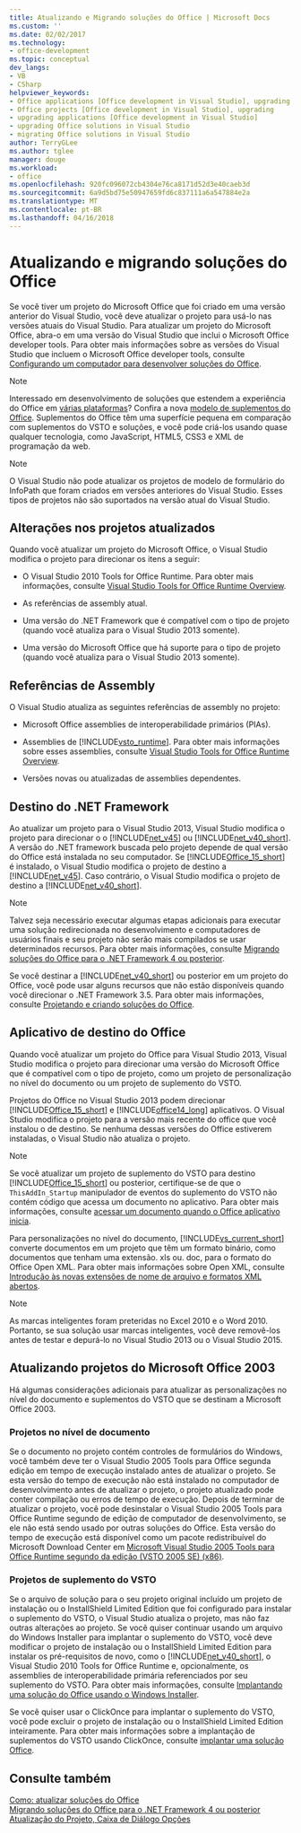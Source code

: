 ```yaml
---
title: Atualizando e Migrando soluções do Office | Microsoft Docs
ms.custom: ''
ms.date: 02/02/2017
ms.technology:
- office-development
ms.topic: conceptual
dev_langs:
- VB
- CSharp
helpviewer_keywords:
- Office applications [Office development in Visual Studio], upgrading
- Office projects [Office development in Visual Studio], upgrading
- upgrading applications [Office development in Visual Studio]
- upgrading Office solutions in Visual Studio
- migrating Office solutions in Visual Studio
author: TerryGLee
ms.author: tglee
manager: douge
ms.workload:
- office
ms.openlocfilehash: 920fc096072cb4304e76ca8171d52d3e40caeb3d
ms.sourcegitcommit: 6a9d5bd75e50947659fd6c837111a6a547884e2a
ms.translationtype: MT
ms.contentlocale: pt-BR
ms.lasthandoff: 04/16/2018
---
```

# <a name="upgrading-and-migrating-office-solutions"></a>Atualizando e migrando soluções do Office
  Se você tiver um projeto do Microsoft Office que foi criado em uma versão anterior do Visual Studio, você deve atualizar o projeto para usá-lo nas versões atuais do Visual Studio. Para atualizar um projeto do Microsoft Office, abra-o em uma versão do Visual Studio que inclui o Microsoft Office developer tools. Para obter mais informações sobre as versões do Visual Studio que incluem o Microsoft Office developer tools, consulte [Configurando um computador para desenvolver soluções do Office](../vsto/configuring-a-computer-to-develop-office-solutions.md).  
  
> [!NOTE]  
>  Interessado em desenvolvimento de soluções que estendem a experiência do Office em [várias plataformas](https://dev.office.com/add-in-availability)? Confira a nova [modelo de suplementos do Office](https://dev.office.com/docs/add-ins/overview/office-add-ins). Suplementos do Office têm uma superfície pequena em comparação com suplementos do VSTO e soluções, e você pode criá-los usando quase qualquer tecnologia, como JavaScript, HTML5, CSS3 e XML de programação da web.  
  
> [!NOTE]  
>  O Visual Studio não pode atualizar os projetos de modelo de formulário do InfoPath que foram criados em versões anteriores do Visual Studio. Esses tipos de projetos não são suportados na versão atual do Visual Studio.  
  
## <a name="changes-to-upgraded-projects"></a>Alterações nos projetos atualizados  
 Quando você atualizar um projeto do Microsoft Office, o Visual Studio modifica o projeto para direcionar os itens a seguir:  
  
-   O Visual Studio 2010 Tools for Office Runtime. Para obter mais informações, consulte [Visual Studio Tools for Office Runtime Overview](../vsto/visual-studio-tools-for-office-runtime-overview.md).  
  
-   As referências de assembly atual.  
  
-   Uma versão do .NET Framework que é compatível com o tipo de projeto (quando você atualiza para o Visual Studio 2013 somente).  
  
-   Uma versão do Microsoft Office que há suporte para o tipo de projeto (quando você atualiza para o Visual Studio 2013 somente).  
  
## <a name="assembly-references"></a>Referências de Assembly  
 O Visual Studio atualiza as seguintes referências de assembly no projeto:  
  
-   Microsoft Office assemblies de interoperabilidade primários (PIAs).  
  
-   Assemblies de [!INCLUDE[vsto_runtime](../vsto/includes/vsto-runtime-md.md)]. Para obter mais informações sobre esses assemblies, consulte [Visual Studio Tools for Office Runtime Overview](../vsto/visual-studio-tools-for-office-runtime-overview.md).  
  
-   Versões novas ou atualizadas de assemblies dependentes.  
  
## <a name="targeted-net-framework"></a>Destino do .NET Framework  
 Ao atualizar um projeto para o Visual Studio 2013, Visual Studio modifica o projeto para direcionar o o [!INCLUDE[net_v45](../vsto/includes/net-v45-md.md)] ou [!INCLUDE[net_v40_short](../sharepoint/includes/net-v40-short-md.md)]. A versão do .NET framework buscada pelo projeto depende de qual versão do Office está instalada no seu computador. Se [!INCLUDE[Office_15_short](../vsto/includes/office-15-short-md.md)] é instalado, o Visual Studio modifica o projeto de destino a [!INCLUDE[net_v45](../vsto/includes/net-v45-md.md)]. Caso contrário, o Visual Studio modifica o projeto de destino a [!INCLUDE[net_v40_short](../sharepoint/includes/net-v40-short-md.md)].  
  
> [!NOTE]  
>  Talvez seja necessário executar algumas etapas adicionais para executar uma solução redirecionada no desenvolvimento e computadores de usuários finais e seu projeto não serão mais compilados se usar determinados recursos. Para obter mais informações, consulte [Migrando soluções do Office para o .NET Framework 4 ou posterior](../vsto/migrating-office-solutions-to-the-dotnet-framework-4-or-later.md).  
  
 Se você destinar a [!INCLUDE[net_v40_short](../sharepoint/includes/net-v40-short-md.md)] ou posterior em um projeto do Office, você pode usar alguns recursos que não estão disponíveis quando você direcionar o .NET Framework 3.5. Para obter mais informações, consulte [Projetando e criando soluções do Office](../vsto/designing-and-creating-office-solutions.md).  
  
## <a name="targeted-office-application"></a>Aplicativo de destino do Office  
 Quando você atualizar um projeto do Office para Visual Studio 2013, Visual Studio modifica o projeto para direcionar uma versão do Microsoft Office que é compatível com o tipo de projeto, como um projeto de personalização no nível do documento ou um projeto de suplemento do VSTO.  
  
 Projetos do Office no Visual Studio 2013 podem direcionar [!INCLUDE[Office_15_short](../vsto/includes/office-15-short-md.md)] e [!INCLUDE[office14_long](../vsto/includes/office14-long-md.md)] aplicativos. O Visual Studio modifica o projeto para a versão mais recente do office que você instalou o de destino. Se nenhuma dessas versões do Office estiverem instaladas, o Visual Studio não atualiza o projeto.  
  
> [!NOTE]  
>  Se você atualizar um projeto de suplemento do VSTO para destino [!INCLUDE[Office_15_short](../vsto/includes/office-15-short-md.md)] ou posterior, certifique-se de que o `ThisAddIn_Startup` manipulador de eventos do suplemento do VSTO não contém código que acessa um documento no aplicativo. Para obter mais informações, consulte [acessar um documento quando o Office aplicativo inicia](../vsto/programming-vsto-add-ins.md#AccessingDocuments).  
  
 Para personalizações no nível do documento, [!INCLUDE[vs_current_short](../sharepoint/includes/vs-current-short-md.md)] converte documentos em um projeto que têm um formato binário, como documentos que tenham uma extensão. xls ou. doc, para o formato do Office Open XML. Para obter mais informações sobre Open XML, consulte [Introdução às novas extensões de nome de arquivo e formatos XML abertos](https://support.office.com/en-nz/article/Introduction-to-new-file-name-extensions-eca81dcb-5626-4e5b-8362-524d13ae4ec1).  
  
> [!NOTE]  
>  As marcas inteligentes foram preteridas no Excel 2010 e o Word 2010. Portanto, se sua solução usar marcas inteligentes, você deve removê-los antes de testar e depurá-lo no Visual Studio 2013 ou o Visual Studio 2015.  
  
## <a name="upgrading-microsoft-office-2003-projects"></a>Atualizando projetos do Microsoft Office 2003  
 Há algumas considerações adicionais para atualizar as personalizações no nível do documento e suplementos do VSTO que se destinam a Microsoft Office 2003.  
  
### <a name="document-level-projects"></a>Projetos no nível de documento  
 Se o documento no projeto contém controles de formulários do Windows, você também deve ter o Visual Studio 2005 Tools para Office segunda edição em tempo de execução instalado antes de atualizar o projeto. Se esta versão do tempo de execução não está instalado no computador de desenvolvimento antes de atualizar o projeto, o projeto atualizado pode conter compilação ou erros de tempo de execução. Depois de terminar de atualizar o projeto, você pode desinstalar o Visual Studio 2005 Tools para Office Runtime segundo de edição de computador de desenvolvimento, se ele não está sendo usado por outras soluções do Office. Esta versão do tempo de execução está disponível como um pacote redistribuível do Microsoft Download Center em [Microsoft Visual Studio 2005 Tools para Office Runtime segundo da edição (VSTO 2005 SE) (x86)](http://go.microsoft.com/fwlink/?linkid=49612).  
  
### <a name="vsto-add-in-projects"></a>Projetos de suplemento do VSTO  
 Se o arquivo de solução para o seu projeto original incluído um projeto de instalação ou o InstallShield Limited Edition que foi configurado para instalar o suplemento do VSTO, o Visual Studio atualiza o projeto, mas não faz outras alterações ao projeto. Se você quiser continuar usando um arquivo do Windows Installer para implantar o suplemento do VSTO, você deve modificar o projeto de instalação ou o InstallShield Limited Edition para instalar os pré-requisitos de novo, como o [!INCLUDE[net_v40_short](../sharepoint/includes/net-v40-short-md.md)], o Visual Studio 2010 Tools for Office Runtime e, opcionalmente, os assemblies de interoperabilidade primária referenciados por seu suplemento do VSTO. Para obter mais informações, consulte [Implantando uma solução do Office usando o Windows Installer](../vsto/deploying-an-office-solution-by-using-windows-installer.md).  
  
 Se você quiser usar o ClickOnce para implantar o suplemento do VSTO, você pode excluir o projeto de instalação ou o InstallShield Limited Edition inteiramente. Para obter mais informações sobre a implantação de suplementos do VSTO usando ClickOnce, consulte [implantar uma solução Office](../vsto/deploying-an-office-solution.md).  
  
## <a name="see-also"></a>Consulte também  
 [Como: atualizar soluções do Office](http://msdn.microsoft.com/en-us/a269e539-b717-4680-a568-2152b070347e)   
 [Migrando soluções do Office para o .NET Framework 4 ou posterior](../vsto/migrating-office-solutions-to-the-dotnet-framework-4-or-later.md)   
 [Atualização do Projeto, Caixa de Diálogo Opções](../vsto/project-upgrade-options-dialog-box.md)  
  
  